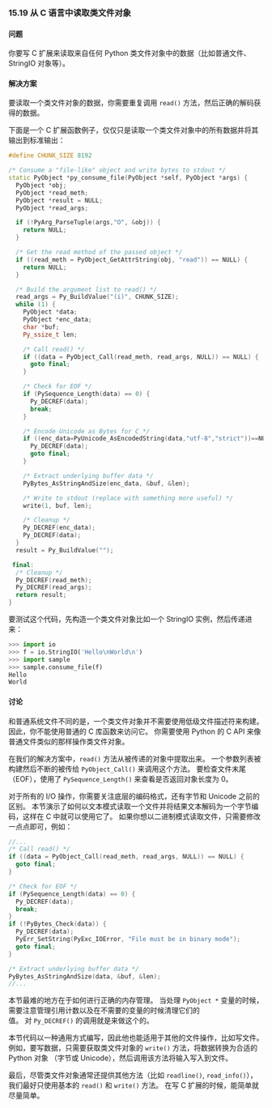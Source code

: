 ### 15.19 从 C 语言中读取类文件对象

#### 问题

你要写 C 扩展来读取来自任何 Python 类文件对象中的数据（比如普通文件、StringIO 对象等）。

#### 解决方案

要读取一个类文件对象的数据，你需要重复调用 `read()` 方法，然后正确的解码获得的数据。

下面是一个 C 扩展函数例子，仅仅只是读取一个类文件对象中的所有数据并将其输出到标准输出：

```c++
#define CHUNK_SIZE 8192

/* Consume a "file-like" object and write bytes to stdout */
static PyObject *py_consume_file(PyObject *self, PyObject *args) {
  PyObject *obj;
  PyObject *read_meth;
  PyObject *result = NULL;
  PyObject *read_args;

  if (!PyArg_ParseTuple(args,"O", &obj)) {
    return NULL;
  }

  /* Get the read method of the passed object */
  if ((read_meth = PyObject_GetAttrString(obj, "read")) == NULL) {
    return NULL;
  }

  /* Build the argument list to read() */
  read_args = Py_BuildValue("(i)", CHUNK_SIZE);
  while (1) {
    PyObject *data;
    PyObject *enc_data;
    char *buf;
    Py_ssize_t len;

    /* Call read() */
    if ((data = PyObject_Call(read_meth, read_args, NULL)) == NULL) {
      goto final;
    }

    /* Check for EOF */
    if (PySequence_Length(data) == 0) {
      Py_DECREF(data);
      break;
    }

    /* Encode Unicode as Bytes for C */
    if ((enc_data=PyUnicode_AsEncodedString(data,"utf-8","strict"))==NULL) {
      Py_DECREF(data);
      goto final;
    }

    /* Extract underlying buffer data */
    PyBytes_AsStringAndSize(enc_data, &buf, &len);

    /* Write to stdout (replace with something more useful) */
    write(1, buf, len);

    /* Cleanup */
    Py_DECREF(enc_data);
    Py_DECREF(data);
  }
  result = Py_BuildValue("");

 final:
  /* Cleanup */
  Py_DECREF(read_meth);
  Py_DECREF(read_args);
  return result;
}
```

要测试这个代码，先构造一个类文件对象比如一个 StringIO 实例，然后传递进来：

```python
>>> import io
>>> f = io.StringIO('Hello\nWorld\n')
>>> import sample
>>> sample.consume_file(f)
Hello
World
```

#### 讨论

和普通系统文件不同的是，一个类文件对象并不需要使用低级文件描述符来构建。 因此，你不能使用普通的 C 库函数来访问它。 你需要使用 Python 的 C API 来像普通文件类似的那样操作类文件对象。

在我们的解决方案中，`read()` 方法从被传递的对象中提取出来。 一个参数列表被构建然后不断的被传给 `PyObject_Call()` 来调用这个方法。 要检查文件末尾（EOF），使用了 `PySequence_Length()` 来查看是否返回对象长度为 0。

对于所有的 I/O 操作，你需要关注底层的编码格式，还有字节和 Unicode 之前的区别。 本节演示了如何以文本模式读取一个文件并将结果文本解码为一个字节编码，这样在 C 中就可以使用它了。 如果你想以二进制模式读取文件，只需要修改一点点即可，例如：

```c++
//...
/* Call read() */
if ((data = PyObject_Call(read_meth, read_args, NULL)) == NULL) {
  goto final;
}

/* Check for EOF */
if (PySequence_Length(data) == 0) {
  Py_DECREF(data);
  break;
}
if (!PyBytes_Check(data)) {
  Py_DECREF(data);
  PyErr_SetString(PyExc_IOError, "File must be in binary mode");
  goto final;
}

/* Extract underlying buffer data */
PyBytes_AsStringAndSize(data, &buf, &len);
//...
```

本节最难的地方在于如何进行正确的内存管理。 当处理 `PyObject *` 变量的时候，需要注意管理引用计数以及在不需要的变量的时候清理它们的值。 对 `Py_DECREF()` 的调用就是来做这个的。

本节代码以一种通用方式编写，因此他也能适用于其他的文件操作，比如写文件。 例如，要写数据，只需要获取类文件对象的 `write()` 方法，将数据转换为合适的 Python 对象 （字节或 Unicode），然后调用该方法将输入写入到文件。

最后，尽管类文件对象通常还提供其他方法（比如 `readline()`, `read_info()`）， 我们最好只使用基本的 `read()` 和 `write()` 方法。 在写 C 扩展的时候，能简单就尽量简单。